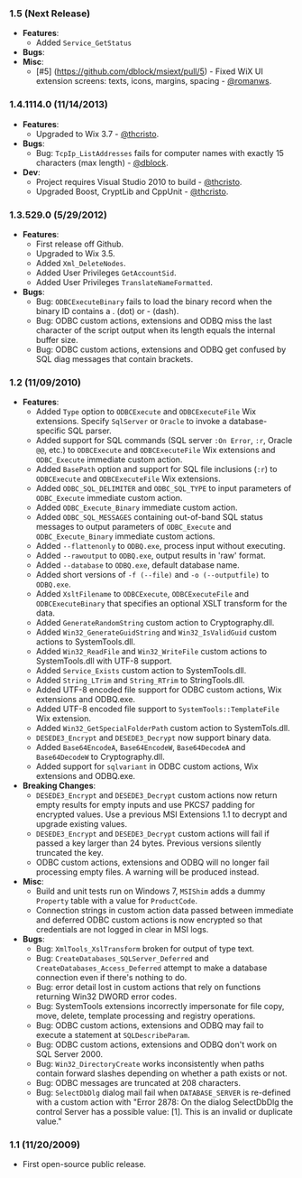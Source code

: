 ###  1.5 (Next Release)

  * **Features**:
    * Added `Service_GetStatus`
  * **Bugs**: 
  * **Misc**:
    * [#5] (https://github.com/dblock/msiext/pull/5) - Fixed WiX UI extension screens: texts, icons, margins, spacing - [@romanws](https://github.com/romanws).

###  1.4.1114.0 (11/14/2013)

  * **Features**:
    * Upgraded to Wix 3.7 - [@thcristo](https://github.com/thcristo).
  * **Bugs**: 
    * Bug: `TcpIp_ListAddresses` fails for computer names with exactly 15 characters (max length) - [@dblock](https://github.com/dblock).
  * **Dev**:
    * Project requires Visual Studio 2010 to build - [@thcristo](https://github.com/thcristo).
    * Upgraded Boost, CryptLib and CppUnit - [@thcristo](https://github.com/thcristo).

###  1.3.529.0 (5/29/2012)

  * **Features**: 
    * First release off Github.
    * Upgraded to Wix 3.5.
    * Added `Xml_DeleteNodes`.
    * Added User Privileges `GetAccountSid`.
    * Added User Privileges `TranslateNameFormatted`.
  * **Bugs**: 
    * Bug: `ODBCExecuteBinary` fails to load the binary record when the binary ID contains a . (dot) or - (dash).
    * Bug: ODBC custom actions, extensions and ODBQ miss the last character of the script output when its length equals the internal buffer size.
    * Bug: ODBC custom actions, extensions and ODBQ get confused by SQL diag messages that contain brackets.

###  1.2 (11/09/2010)

  * **Features**: 
    * Added `Type` option to `ODBCExecute` and `ODBCExecuteFile` Wix extensions. Specify `SqlServer` or `Oracle` to invoke a database-specific SQL parser.
    * Added support for SQL commands (SQL server `:On Error`, `:r`, Oracle `@@`, etc.) to `ODBCExecute` and `ODBCExecuteFile` Wix extensions and `ODBC_Execute` immediate custom action.
    * Added `BasePath` option and support for SQL file inclusions (`:r`) to `ODBCExecute` and `ODBCExecuteFile` Wix extensions.
    * Added `ODBC_SQL_DELIMITER` and `ODBC_SQL_TYPE` to input parameters of `ODBC_Execute` immediate custom action.
    * Added `ODBC_Execute_Binary` immediate custom action.
    * Added `ODBC_SQL_MESSAGES` containing out-of-band SQL status messages to output parameters of `ODBC_Execute` and `ODBC_Execute_Binary` immediate custom actions.
    * Added `--flattenonly` to `ODBQ.exe`, process input without executing.
    * Added `--rawoutput` to `ODBQ.exe`, output results in 'raw' format.
    * Added `--database` to `ODBQ.exe`, default database name.
    * Added short versions of `-f (--file)` and `-o (--outputfile)` to `ODBQ.exe`.
    * Added `XsltFilename` to `ODBCExecute`, `ODBCExecuteFile` and `ODBCExecuteBinary` that specifies an optional XSLT transform for the data.
    * Added `GenerateRandomString` custom action to Cryptography.dll.
    * Added `Win32_GenerateGuidString` and `Win32_IsValidGuid` custom actions to SystemTools.dll.
    * Added `Win32_ReadFile` and `Win32_WriteFile` custom actions to SystemTools.dll with UTF-8 support.
    * Added `Service_Exists` custom action to SystemTools.dll.
    * Added `String_LTrim` and `String_RTrim` to StringTools.dll.
    * Added UTF-8 encoded file support for ODBC custom actions, Wix extensions and ODBQ.exe.
    * Added UTF-8 encoded file support to `SystemTools::TemplateFile` Wix extension.
    * Added `Win32_GetSpecialFolderPath` custom action to SystemTols.dll.
    * `DESEDE3_Encrypt` and `DESEDE3_Decrypt` now support binary data.
    * Added `Base64EncodeA`, `Base64EncodeW`, `Base64DecodeA` and `Base64DecodeW` to Cryptography.dll.
    * Added support for `sqlvariant` in ODBC custom actions, Wix extensions and ODBQ.exe.
  * **Breaking Changes**: 
    * `DESEDE3_Encrypt` and `DESEDE3_Decrypt` custom actions now return empty results for empty inputs and use PKCS7 padding for encrypted values. Use a previous MSI Extensions 1.1 to decrypt and upgrade existing values.
    * `DESEDE3_Encrypt` and `DESEDE3_Decrypt` custom actions will fail if passed a key larger than 24 bytes. Previous versions silently truncated the key.
    * ODBC custom actions, extensions and ODBQ will no longer fail processing empty files. A warning will be produced instead.
  * **Misc**: 
    * Build and unit tests run on Windows 7, `MSIShim` adds a dummy `Property` table with a value for `ProductCode`.
    * Connection strings in custom action data passed between immediate and deferred ODBC custom actions is now encrypted so that credentials are not logged in clear in MSI logs.
  * **Bugs**: 
    * Bug: `XmlTools_XslTransform` broken for output of type text.
    * Bug: `CreateDatabases_SQLServer_Deferred` and `CreateDatabases_Access_Deferred` attempt to make a database connection even if there's nothing to do.
    * Bug: error detail lost in custom actions that rely on functions returning Win32 DWORD error codes.
    * Bug: SystemTools extensions incorrectly impersonate for file copy, move, delete, template processing and registry operations.
    * Bug: ODBC custom actions, extensions and ODBQ may fail to execute a statement at `SQLDescribeParam`.
    * Bug: ODBC custom actions, extensions and ODBQ don't work on SQL Server 2000.
    * Bug: `Win32_DirectoryCreate` works inconsistently when paths contain forward slashes depending on whether a path exists or not.
    * Bug: ODBC messages are truncated at 208 characters.
    * Bug: `SelectDbDlg` dialog mail fail when `DATABASE_SERVER` is re-defined with a custom action with "Error 2878: On the dialog SelectDbDlg the control Server has a possible value: [1]. This is an invalid or duplicate value."

###  1.1 (11/20/2009)

  * First open-source public release.

